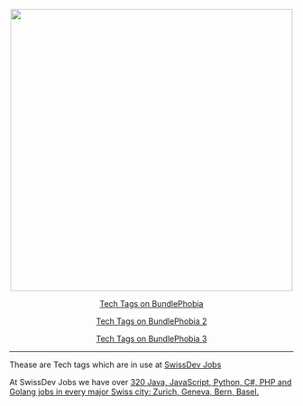 <p align="center">
  <a href="https://swissdevjobs.ch/jobs/Java/All">
    <img width="500" src="https://static.swissdevjobs.ch/logo-images/swissdev-java-jobs.png">
  </a>
</p>

<p align="center">
  <a href="https://bundlephobia.com/result?p=swissdev-tech-tags@0.0.42" target="_blank">
    Tech Tags on BundlePhobia
  </a>
</p>

<p align="center">
  <a href="https://bundlephobia.com/result?p=swissdev-tech-tags" target="_blank">
    Tech Tags on BundlePhobia 2
  </a>
</p>

<p align="center">
  <a href="https://bundlephobia.com/result?p=swissdev-tech-tags-anew@0.0.1" target="_blank">
    Tech Tags on BundlePhobia 3
  </a>
</p>


---

Thease are Tech tags which are in use at [SwissDev Jobs](https://swissdevjobs.ch) 

At SwissDev Jobs we have over [320 Java, JavaScript, Python, C#, PHP and Golang jobs in every major Swiss city: Zurich, Geneva, Bern, Basel.](https://swissdevjobs.ch/)

